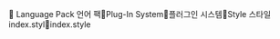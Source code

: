       Language Pack
   언어 팩   Plug-In System   플러그인 시스템   Style	   스타일
   index.styl   index.style